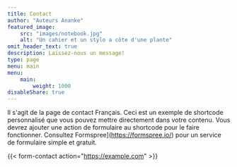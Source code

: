 ```yaml
---
title: Contact
author: "Auteurs Ananke"
featured_image:
    src: "images/notebook.jpg"
    alt: "Un cahier et un stylo a côte d'une plante"
omit_header_text: true
description: Laissez-nous un message!
type: page
menu: main
menu:
    main:
        weight: 1000
disableShare: true
---
```


Il s'agit de la page de contact Français. Ceci est un exemple de shortcode personnalisé que vous pouvez mettre directement dans votre contenu. Vous devrez ajouter une action de formulaire au shortcode pour le faire fonctionner. Consultez Formspree](https://formspree.io/) pour un service de formulaire simple et gratuit.

{{< form-contact action="https://example.com"  >}}
